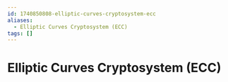 ```yaml
---
id: 1740850808-elliptic-curves-cryptosystem-ecc
aliases:
  - Elliptic Curves Cryptosystem (ECC)
tags: []
---
```


# Elliptic Curves Cryptosystem (ECC)
